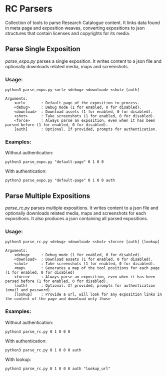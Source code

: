 # RC Parsers

Collection of tools to parse Research Catalogue content. It links data found in meta page and exposition weaves, converting expositions to json structures that contain licenses and copyrights for its media. 

## Parse Single Exposition

*parse_expo.py* parses a single exposition. It writes content to a json file and optionally downloads related media, maps and screenshots.

### Usage:
```
python3 parse_expo.py <url> <debug> <download> <shot> [auth]
    
Arguments:
    <url>       : Default page of the exposition to process.
    <debug>     : Debug mode (1 for enabled, 0 for disabled).
    <download>  : Download assets (1 for enabled, 0 for disabled).
    <shot>      : Take screenshots (1 for enabled, 0 for disabled).
    <force>     : Always parse an exposition, even when it has been parsed before (1 for enabled, 0 for disabled).
    [auth]      : Optional. If provided, prompts for authentication.
```
### Examples:
Without authentication:
```
python3 parse_expo.py "default-page" 0 1 0 0
```
With authentication:
```
python3 parse_expo.py "default-page" 0 1 0 0 auth
```
## Parse Multiple Expositions

*parse_rc.py* parses multiple expositions. It writes content to a json file and optionally downloads related media, maps and screenshots for each expositions. It also produces a json containing all parsed expositions.

### Usage:
```
python3 parse_rc.py <debug> <download> <shot> <force> [auth] [lookup]
    
Arguments:
    <debug>     : Debug mode (1 for enabled, 0 for disabled).
    <download>  : Download assets (1 for enabled, 0 for disabled).
    <shot>      : Take screenshots (1 for enabled, 0 for disabled).
    <map>       : Generates a map of the tool positions for each page (1 for enabled, 0 for disabled)
    <force>     : Always parse an exposition, even when it has been parsed before (1 for enabled, 0 for disabled).
    [auth]      : Optional. If provided, prompts for authentication (email and password).
    [lookup]    : Provide a url, will look for any exposition links in the content of the page and download only those
```
### Examples:
Without authentication:
```
python3 parse_rc.py 0 1 0 0 0
```
With authentication:
```
python3 parse_rc.py 0 1 0 0 0 auth
```
With lookup:
```
python3 parse_rc.py 0 1 0 0 0 auth "lookup_url"
```